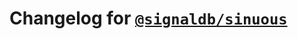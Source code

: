 # Changelog for [`@signaldb/sinuous`](https://www.npmjs.com/package/@signaldb/sinuous)

<!--@include: ../../../packages/reactivity-adapters/sinuous/CHANGELOG.md{10,}-->
